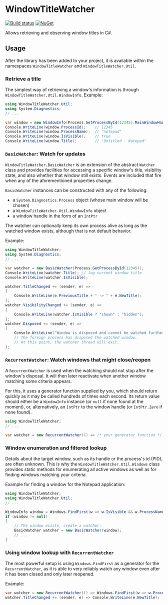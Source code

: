 # WindowTitleWatcher

[![Build status](https://ci.appveyor.com/api/projects/status/wcj98yq1x83fa7yf?svg=true)](https://ci.appveyor.com/project/meyfa/csharp-windowtitlewatcher)
[![NuGet](https://img.shields.io/nuget/v/WindowTitleWatcher.svg)](https://www.nuget.org/packages/WindowTitleWatcher)

Allows retrieving and observing window titles in C#.

## Usage

After the library has been added to your project, it is available within the
namespaces `WindowTitleWatcher` and `WindowTitleWatcher.Util`.

### Retrieve a title

The simplest way of retrieving a window's information is through
`WindowTitleWatcher.Util.WindowInfo`. Example:

```csharp
using WindowTitleWatcher.Util;
using System.Diagnostics;
// ...

var window = new WindowInfo(Process.GetProcessById(12345).MainWindowHandle);
Console.WriteLine(window.ProcessId);    // 12345
Console.WriteLine(window.ProcessName);  // "notepad"
Console.WriteLine(window.IsVisible);    // true
Console.WriteLine(window.Title);        // "Untitled - Notepad"
```

### `BasicWatcher`: Watch for updates

`WindowTitleWatcher.BasicWatcher` is an extension of the abstract `Watcher`
class and provides facilities for accessing a specific window's title,
visibility state, and also whether that window still exists. Events are included
that fire when any of the aforementioned properties change.

`BasicWatcher` instances can be constructed with any of the following:
- a `System.Diagnostics.Process` object (whose main window will be chosen)
- a `WindowTitleWatcher.Util.WindowInfo` object
- a window handle in the form of an `IntPtr`

The watcher can optionally keep its own process alive as long as the watched
window exists, although that is not default behavior.

Example:

```csharp
using WindowTitleWatcher;
using System.Diagnostics;
// ...

var watcher = new BasicWatcher(Process.GetProcessById(12345));
Console.WriteLine(watcher.Title); // log current window title
Console.WriteLine(watcher.IsVisible);

watcher.TitleChanged += (sender, e) =>
{
    Console.WriteLine(e.PreviousTitle + " -> " + e.NewTitle);
};
watcher.VisibilityChanged += (sender, e) =>
{
    Console.WriteLine(watcher.IsVisible ? "shown" : "hidden");
};
watcher.Disposed += (sender, e) =>
{
    Console.WriteLine("Window is disposed and cannot be watched further.");
    // The foreign process has disposed the watched window.
    // At this point, the watcher thread will exit.
};
```

### `RecurrentWatcher`: Watch windows that might close/reopen

A `RecurrentWatcher` is used when the watching should not stop after the
window's disposal. It will then later reactivate when another window matching
some criteria appears.

For this, it uses a generator function supplied by you, which should return
quickly as it may be called hundreds of times each second. Its return value
should either be a `WindowInfo` instance (or `null` if none found at the
moment), or, alternatively, an `IntPtr` to the window handle (or `IntPtr.Zero`
if none found).

```csharp
using WindowTitleWatcher;
// ...

var watcher = new RecurrentWatcher(() => /* your generator function */);
```

### Window enumeration and filtered lookup

Details about the target window, such as its handle or the process's id (PID),
are often unknown. This is why the `WindowTitleWatcher.Util.Windows` class
provides static methods for enumerating all active windows as well as for
finding windows matching your criteria.

Example for finding a window for the Notepad application:

```csharp
using WindowTitleWatcher;
using WindowTitleWatcher.Util;
// ...

WindowInfo window = Windows.FindFirst(w => w.IsVisible && w.ProcessName == "notepad");
if (window != null)
{
    // The window exists, create a watcher:
    BasicWatcher watcher = new BasicWatcher(window);
    // ...
}
```

### Using window lookup with `RecurrentWatcher`

The most powerful setup is using `Windows.FindFirst` as a generator for the
`RecurrentWatcher`, as it is able to very reliably watch any window even after
it has been closed and only later reopened.

Example:

```csharp
var watcher = new RecurrentWatcher(() => Windows.FindFirst(w => w.ProcessName == "notepad"));
watcher.TitleChanged += (sender, e) => Console.WriteLine(e.NewTitle);
```
